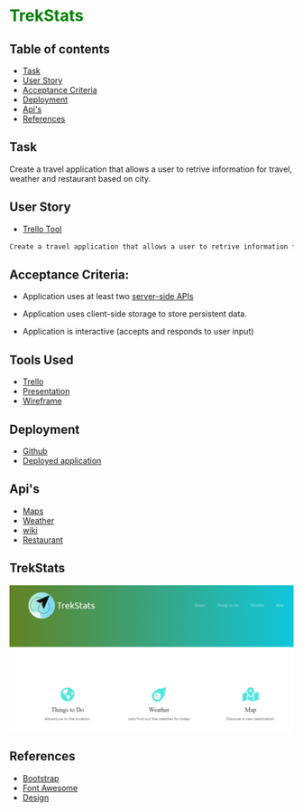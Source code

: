 # <span style="color: green">TrekStats</span>

## Table of contents

- [Task](#task)
- [User Story](#user-story)
- [Acceptance Criteria](#acceptance-criteria)
- [Deployment](#deployment)
- [Api's](#api's)
- [References](#references)

## Task

Create a travel application that allows a user to retrive information for travel, weather and restaurant based on city.


## User Story
- [Trello Tool](https://trello.com/b/4SR6qWK6/trekstats)

```md
Create a travel application that allows a user to retrive information for travel, weather and restaurant based on city name.

```



##  Acceptance Criteria: 


  * Application uses at least two [server-side APIs](https://coding-boot-camp.github.io/full-stack/apis/api-resources)

  * Application uses client-side storage to store persistent data.

  * Application is interactive (accepts and responds to user input)

 
## Tools Used
- [Trello](https://trello.com/b/4SR6qWK6/trekstats)
- [Presentation](https://docs.google.com/presentation/d/1iC_-F6MM6VzvH-WGRDveIY-pOAeZAb5NXOpQHV2z8hM/edit?usp=sharing)
- [Wireframe](https://lucid.app/lucidchart/3d5f8019-4d9a-474b-92d8-6d9f174a7078/edit?invitationId=inv_cd8f6b9c-6806-4e62-a50e-9530671377ac)


## Deployment
- [Github](https://github.com/dparmar32/TrekStats)
- [Deployed application](https://dparmar32.github.io/TrekStats/)

## Api's
- [Maps](https://developers.google.com/maps/documentation/)
- [Weather](https://www.visualcrossing.com/weather-api)
- [wiki](https://www.mediawiki.org/wiki/API:Main_page)
- [Restaurant](https://www.yelp.com/developers)

## TrekStats
![TrekStats](./assets/images/TrekStats1.PNG)

## References
- [Bootstrap](https://getbootstrap.com/docs/4.6/getting-started/introduction/)
- [Font Awesome](https://fontawesome.com/v5.15/icons?d=gallery&p=2)
- [Design](https://www.canva.com/)
